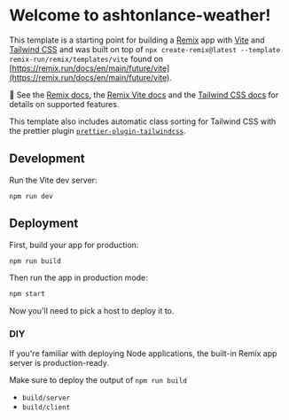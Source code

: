 # Welcome to ashtonlance-weather!

This template is a starting point for building a [Remix](https://remix.run) app with [Vite](https://vitejs.dev) and [Tailwind CSS](https://tailwindcss.com) and was built on top of `npx create-remix@latest --template remix-run/remix/templates/vite` found on [https://remix.run/docs/en/main/future/vite](https://remix.run/docs/en/main/future/vite).

📖 See the [Remix docs](https://remix.run/docs), the [Remix Vite docs](https://remix.run/docs/en/main/future/vite) and the [Tailwind CSS docs](https://tailwindcss.com/docs/installation) for details on supported features.

This template also includes automatic class sorting for Tailwind CSS with the prettier plugin [`prettier-plugin-tailwindcss`](https://tailwindcss.com/blog/automatic-class-sorting-with-prettier).

## Development

Run the Vite dev server:

```shellscript
npm run dev
```

## Deployment

First, build your app for production:

```sh
npm run build
```

Then run the app in production mode:

```sh
npm start
```

Now you'll need to pick a host to deploy it to.

### DIY

If you're familiar with deploying Node applications, the built-in Remix app server is production-ready.

Make sure to deploy the output of `npm run build`

- `build/server`
- `build/client`
